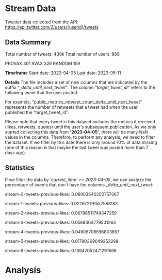 # Stream Data

Tweeter data collected from the API: https://api.twitter.com/2/users/{userid}/tweets

## Data Summary
Total number of tweets: 430k
Total number of users: 889

PROVAX    401
AVAX      329
RANDOM    159

**Timeframe**
Start date: 2023-04-05
Last date: 2023-05-11

**Details**
The file includes a set of new columns that are indicated by the suffix *"_delta_until_next_tweet"*. The column *"target_tweet_id"* refers to the following tweet that the user posted.

For example, "public_metrics_retweet_count_delta_until_next_tweet" represents the number of retweets that a tweet had when the user published the "target_tweet_id".

Please note that every tweet in this dataset includes the metrics it received (likes, retweets, quotes) until the user's subsequent publication. As we only started collecting this data from **'2023-04-05'**, there will be many NaN values in the columns. Therefore, to perform any analysis, we need to filter the dataset. If we filter by this date there is only around 10% of data missing (one of this reason is that maybe the last tweet was posted more than 7 days ago).


## Statistics

If we filter the data by *'current_time' >= 2023-04-05*, we can analyze the percentage of tweets that don't have the columns *_delta_until_next_tweet*:

stream-0-tweets-previous-likes: 0.08003540202757067

stream-1-tweets-previous-likes: 0.022972191557588183

stream-2-tweets-previous-likes: 0.06788511749347259

stream-3-tweets-previous-likes: 0.0588464779501264

stream-4-tweets-previous-likes: 0.04606708656803867

stream-5-tweets-previous-likes: 0.01790369049252298

stream-6-tweets-previous-likes: 0.13942052471291666

# Analysis
